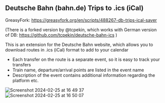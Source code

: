 ## Deutsche Bahn (bahn.de) Trips to .ics (iCal)
GreasyFork: https://greasyfork.org/en/scripts/488267-db-trips-ical-saver

(There is a forked version by @tcpekin, which works with German version of DB: https://github.com/tcpekin/deutsche-bahn-ics )

This is an extension for the Deutsche Bahn website, which allows you to download routes in .ics (iCal) format to add to your calendar
* Each transfer on the route is a separate event, so it is easy to track your transfers
* Train name, departure/arrival points are listed in the event name
* Description of the event contains additional information regarding the platform etc.

 ![Screenshot 2024-02-25 at 16 49 37](https://github.com/sfedia/db-trips-ical-saver/assets/16120239/6d79a6f4-bfac-4854-8000-e346b9e51b32)
  ![Screenshot 2024-02-25 at 16 50 07](https://github.com/sfedia/db-trips-ical-saver/assets/16120239/dbee0fda-f1bd-453e-bcf8-7b103fd69367)

